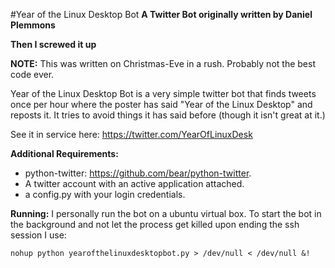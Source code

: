 #Year of the Linux Desktop Bot
**A Twitter Bot originally written by Daniel Plemmons**

**Then I screwed it up**

**NOTE:** This was written on Christmas-Eve in a rush. Probably not the best code ever.

Year of the Linux Desktop Bot is a very simple twitter bot that finds tweets once per hour where the poster has said "Year of the Linux Desktop"  and reposts it. It tries to avoid things it has said before (though it isn't great at it.)

See it in service here: https://twitter.com/YearOfLinuxDesk

**Additional Requirements:**
- python-twitter: https://github.com/bear/python-twitter.
- A twitter account with an active application attached.
- a config.py with your login credentials.

**Running:**
I personally run the bot on a ubuntu virtual box. To start the bot in the background and not let the process get killed upon ending the ssh session I use:

    nohup python yearofthelinuxdesktopbot.py > /dev/null < /dev/null &!
